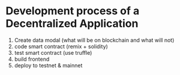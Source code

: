 # Development process of a Decentralized Application

1. Create data modal (what will be on blockchain and what will not)
2. code smart contract (remix + solidity)
3. test smart contract (use truffle)
4. build frontend
5. deploy to testnet & mainnet